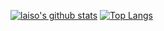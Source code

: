 
[![laiso's github stats](https://github-readme-stats.vercel.app/api?username=laiso&show_icons=true)](https://github.com/laiso)
[![Top Langs](https://github-readme-stats.vercel.app/api/top-langs/?username=laiso)](https://github.com/laiso)
